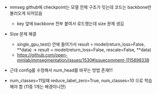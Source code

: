 * mmseg github에 checkpoint는 모델 전체 구조가 잇는데 코드는 backbone만 불러오게 되어있음
    * key 앞에 backbone 전부 붙여서 로드했는데 size 문제 생김

* Size 문제 해결
    * single_gpu_test() 안에 들어가서 result = model(return_loss=False, **data) -> result = model(return_loss=False, rescale=False, **data)
    * https://github.com/open-mmlab/mmsegmentation/issues/1530#issuecomment-1115898338


* 근데 config를 수정해서 num_head를 바꾸는 방법 존재!!!

* num_classes=11일때 reduce_label_zero=True, num_classes=10 으로 학습해야 함 (11중 1개는 배경이니깐)
